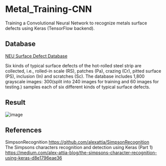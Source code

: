 # Metal_Training-CNN
Training a Convolutional Neural Network to recognize metals surface defects using Keras (TensorFlow backend).

## Database
[NEU Surface Defect Database](https://www.kaggle.com/datasets/kaustubhdikshit/neu-surface-defect-database)

Six kinds of typical surface defects of the hot-rolled steel strip are collected, i.e., rolled-in scale (RS), patches (Pa), crazing (Cr), pitted surface (PS), inclusion (In) and scratches (Sc). The database includes 1,800 grayscale images: 300(split into 240 images for training and 60 images for testing.) samples each of six different kinds of typical surface defects.

## Result

![image](https://github.com/celinehsieh68/Metal_Training-CNN/blob/main/result.PNG?raw=true)

## References

SimpsonRecognition  https://github.com/alexattia/SimpsonRecognition  
The Simpsons characters recognition and detection using Keras (Part 1) https://medium.com/alex-attia-blog/the-simpsons-character-recognition-using-keras-d8e1796eae36
